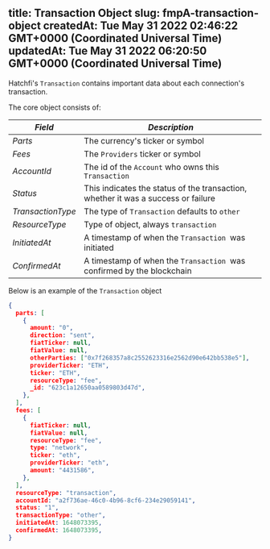 
title: Transaction Object 
slug: fmpA-transaction-object
createdAt: Tue May 31 2022 02:46:22 GMT+0000 (Coordinated Universal Time)
updatedAt: Tue May 31 2022 06:20:50 GMT+0000 (Coordinated Universal Time)
---

Hatchfi's `Transaction` contains important data about each connection's transaction.

The core object consists of:

| *Field*           | *Description*                                                                     |
| ----------------- | --------------------------------------------------------------------------------- |
| *Parts*           | The currency's ticker or symbol                                                   |
| *Fees*            | The `Providers` ticker or symbol                                                  |
| *AccountId*       | The id of the `Account` who owns this `Transaction`                               |
| *Status*          | This indicates the status of the transaction, whether it was a success or failure |
| *TransactionType* | The type of `Transaction` defaults to `other`                                     |
| *ResourceType*    | Type of object, always `transaction`                                              |
| *InitiatedAt*     | A timestamp of when the `Transaction `was initiated                               |
| *ConfirmedAt*     | A timestamp of when the `Transaction `was confirmed by the blockchain             |

Below is an example of the `Transaction` object

```json
{
  parts: [
    {
      amount: "0",
      direction: "sent",
      fiatTicker: null,
      fiatValue: null,
      otherParties: ["0x7f268357a8c2552623316e2562d90e642bb538e5"],
      providerTicker: "ETH",
      ticker: "ETH",
      resourceType: "fee",
      _id: "623c1a12650aa0589803d47d",
    },
  ],
  fees: [
    {
      fiatTicker: null,
      fiatValue: null,
      resourceType: "fee",
      type: "network",
      ticker: "eth",
      providerTicker: "eth",
      amount: "4431586",
    },
  ],
  resourceType: "transaction",
  accountId: "a2f736ae-46c0-4b96-8cf6-234e29059141",
  status: "1",
  transactionType: "other",
  initiatedAt: 1648073395,
  confirmedAt: 1648073395,
}
```

###


